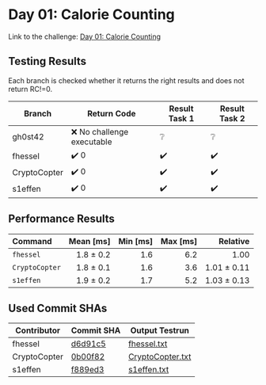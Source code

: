 # Day 01: Calorie Counting

Link to the challenge: [Day 01: Calorie Counting](https://adventofcode.com/2022/day/1)

## Testing Results

Each branch is checked whether it returns the right results and does not return RC!=0.

| Branch | Return Code | Result Task 1 | Result Task 2 |
| ------ | ----------- | ------------- | ------------- |
| gh0st42 | ❌ No challenge executable | ❔ | ❔ |
| fhessel | ✔️ 0 | ✔️ | ✔️ |
| CryptoCopter | ✔️ 0 | ✔️ | ✔️ |
| s1effen | ✔️ 0 | ✔️ | ✔️ |

## Performance Results

| Command | Mean [ms] | Min [ms] | Max [ms] | Relative |
|:---|---:|---:|---:|---:|
| `fhessel` | 1.8 ± 0.2 | 1.6 | 6.2 | 1.00 |
| `CryptoCopter` | 1.8 ± 0.1 | 1.6 | 3.6 | 1.01 ± 0.11 |
| `s1effen` | 1.9 ± 0.2 | 1.7 | 5.2 | 1.03 ± 0.13 |


## Used Commit SHAs

| Contributor | Commit SHA | Output Testrun |
| ----------- | ---------- | -------------- |
| fhessel | [d6d91c5](https://github.com/LOEWE-emergenCITY/AdventOfCode2022/tree/d6d91c514c3db050cf1a496cd9a65a722ce65a36/01) | [fhessel.txt](01/fhessel.txt) |
| CryptoCopter | [0b00f82](https://github.com/LOEWE-emergenCITY/AdventOfCode2022/tree/0b00f82ce26824ed8cbe7a663e66d8ce873deace/01) | [CryptoCopter.txt](01/CryptoCopter.txt) |
| s1effen | [f889ed3](https://github.com/LOEWE-emergenCITY/AdventOfCode2022/tree/f889ed3b64288ce194ebaf591901ffff52a7c2f7/01) | [s1effen.txt](01/s1effen.txt) |


